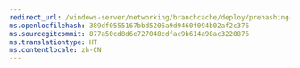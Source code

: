 ```yaml
---
redirect_url: /windows-server/networking/branchcache/deploy/prehashing-and-preloading
ms.openlocfilehash: 389df0555167bbd5206a9d9460f094b02af2c376
ms.sourcegitcommit: 877a50cd8d6e727048cdfac9b614a98ac3220876
ms.translationtype: HT
ms.contentlocale: zh-CN
---
```

